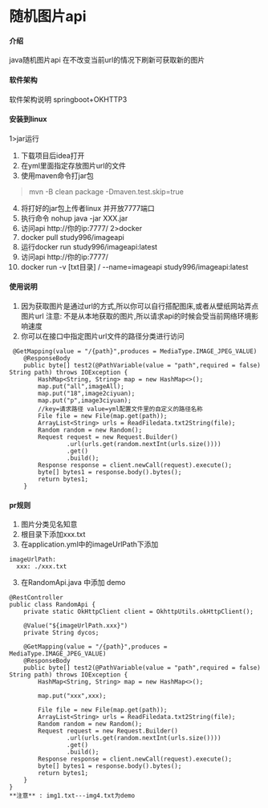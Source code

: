 # 随机图片api

#### 介绍
java随机图片api 在不改变当前url的情况下刷新可获取新的图片

#### 软件架构
软件架构说明
springboot+OKHTTP3

#### 安装到linux
1>jar运行
1.  下载项目后idea打开
2.  在yml里面指定存放图片url的文件
3.  使用maven命令打jar包
> mvn -B clean package -Dmaven.test.skip=true 
4.  将打好的jar包上传者linux 并开放7777端口
5.  执行命令 nohup java -jar XXX.jar
6.  访问api   http://你的ip:7777/
2>docker
1. docker pull study996/imageapi
2. 运行docker run study996/imageapi:latest
3. 访问api   http://你的ip:7777/
4. docker run -v [txt目录] /  --name=imageapi   study996/imageapi:latest
#### 使用说明

1.  因为获取图片是通过url的方式,所以你可以自行搭配图床,或者从壁纸网站弄点图片url
注意: 不是从本地获取的图片,所以请求api的时候会受当前网络环境影响速度
2.  你可以在接口中指定图片url文件的路径分类进行访问

```
 @GetMapping(value = "/{path}",produces = MediaType.IMAGE_JPEG_VALUE)
    @ResponseBody
    public byte[] test2(@PathVariable(value = "path",required = false) String path) throws IOException {
        HashMap<String, String> map = new HashMap<>();
        map.put("all",imageAll);
        map.put("18",image2ciyuan);
        map.put("p",image3ciyuan);
        //key=请求路径 value=yml配置文件里的自定义的路径名称
        File file = new File(map.get(path));
        ArrayList<String> urls = ReadFiledata.txt2String(file);
        Random random = new Random();
        Request request = new Request.Builder()
                .url(urls.get(random.nextInt(urls.size())))
                .get()
                .build();
        Response response = client.newCall(request).execute();
        byte[] bytes1 = response.body().bytes();
        return bytes1;
    }
```
#### pr规则
1. 图片分类见名知意 
2. 根目录下添加xxx.txt
3. 在application.yml中的imageUrlPath下添加
```demo
imageUrlPath:
  xxx: ./xxx.txt
```
3. 在RandomApi.java 中添加 demo
```demo
@RestController
public class RandomApi {
    private static OkHttpClient client = OkhttpUtils.okHttpClient();

    @Value("${imageUrlPath.xxx}")
    private String dycos;

    @GetMapping(value = "/{path}",produces = MediaType.IMAGE_JPEG_VALUE)
    @ResponseBody
    public byte[] test2(@PathVariable(value = "path",required = false) String path) throws IOException {
        HashMap<String, String> map = new HashMap<>();
       
        map.put("xxx",xxx);   
        
        File file = new File(map.get(path));
        ArrayList<String> urls = ReadFiledata.txt2String(file);
        Random random = new Random();
        Request request = new Request.Builder()
                .url(urls.get(random.nextInt(urls.size())))
                .get()
                .build();
        Response response = client.newCall(request).execute();
        byte[] bytes1 = response.body().bytes();
        return bytes1;
    }
}
**注意** : img1.txt---img4.txt为demo
```
